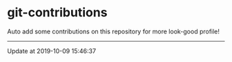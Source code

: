 # git-contributions

Auto add some contributions on this repository for more look-good profile!

---

Update at 2019-10-09 15:46:37

